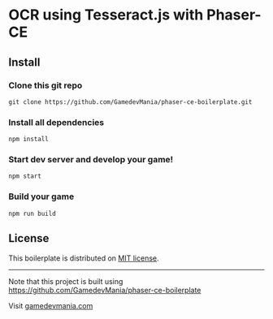 # OCR using Tesseract.js with Phaser-CE 

## Install

### Clone this git repo
`git clone https://github.com/GamedevMania/phaser-ce-boilerplate.git`

### Install all dependencies
`npm install`

### Start dev server and develop your game!
`npm start`

### Build your game
`npm run build`

## License
This boilerplate is distributed on [MIT license](./LICENSE).

---
Note that this project is built using https://github.com/GamedevMania/phaser-ce-boilerplate

Visit [gamedevmania.com](http://gamedevmania.com)